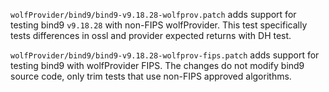`wolfProvider/bind9/bind9-v9.18.28-wolfprov.patch` adds support for 
testing bind9 `v9.18.28` with non-FIPS wolfProvider. This test specifically
tests differences in ossl and provider expected returns with DH test.

`wolfProvider/bind9/bind9-v9.18.28-wolfprov-fips.patch` adds support for testing bind9 with wolfProvider FIPS.
The changes do not modify bind9 source code, only trim tests that use non-FIPS approved algorithms.
